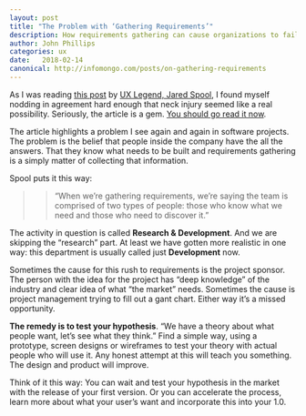 ```yaml
---
layout: post
title: "The Problem with ‘Gathering Requirements’"
description: How requirements gathering can cause organizations to fail to do research.
author: John Phillips
categories: ux
date:   2018-02-14 
canonical: http://infomongo.com/posts/on-gathering-requirements
---
```


As I was reading [this post][1] by [UX Legend, Jared Spool][2], I found myself nodding in agreement hard enough that neck injury seemed like a real possibility. Seriously, the article is a gem. [You should go read it now][1].

[1]: https://articles.uie.com/requirements_gathering/
[2]: https://en.wikipedia.org/wiki/Jared_Spool

The article highlights a problem I see again and again in software projects. The problem is the belief that people inside the company have the all the answers. That they know what needs to be built and requirements gathering is a simply matter of collecting that information.

Spool puts it this way:  
>> “When we’re gathering requirements, we’re saying the team is comprised of two types of people: those who know what we need and those who need to discover it.”

The activity in question is called **Research & Development**. And we are skipping the “research” part. At least we have gotten more realistic in one way: this department is usually called just **Development** now.

Sometimes the cause for this rush to requirements is the project sponsor. The person with the idea for the project has “deep knowledge” of the industry and clear idea of what “the market” needs. Sometimes the cause is project management trying to fill out a gant chart. Either way it’s a missed opportunity.

**The remedy is to test your hypothesis**. “We have a theory about what people want, let’s see what they think.” Find a simple way, using a prototype, screen designs or wireframes to test your theory with actual people who will use it. Any honest attempt at this will teach you something. The design and product will improve. 

Think of it this way: You can wait and test your hypothesis in the market with the release of your first version. Or you can accelerate the process, learn more about what your user’s want and incorporate this into your 1.0.